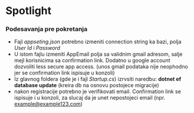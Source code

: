 # Spotlight
### Podesavanja pre pokretanja
  - Fajl *appseting.json* potrebno izmeniti connection string ka bazi, polja *User Id* i *Password*
  - U istom fajlu izmeniti AppEmail polja sa validnim gmail adresom, salje mejl korisnicima sa confirmation link. Dodatno u google account dozvoliti less secure app access. (unos gmail podataka nije neophodno jer se confirmation link ispisuje u konzoli)
  - Iz glavnog foldera (gde je i fajl *Startup.cs*) izrvsiti naredbu: **dotnet ef database update** (kreira db na osnovu postojece migracije)
  - nakon registracije potrebno je verifikovati email. Confirmation link se ispisuje i u konzoli, za slucaj da je unet nepostojeci email (npr. example@example123.com)
